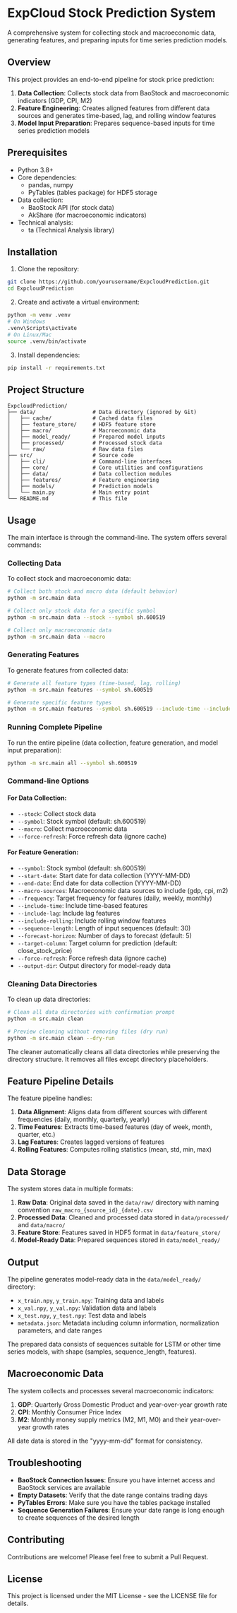 # ExpCloud Stock Prediction System

A comprehensive system for collecting stock and macroeconomic data, generating features, and preparing inputs for time series prediction models.

## Overview

This project provides an end-to-end pipeline for stock price prediction:

1. **Data Collection**: Collects stock data from BaoStock and macroeconomic indicators (GDP, CPI, M2)
2. **Feature Engineering**: Creates aligned features from different data sources and generates time-based, lag, and rolling window features
3. **Model Input Preparation**: Prepares sequence-based inputs for time series prediction models

## Prerequisites

- Python 3.8+
- Core dependencies:
  - pandas, numpy
  - PyTables (tables package) for HDF5 storage
- Data collection:
  - BaoStock API (for stock data)
  - AkShare (for macroeconomic indicators)
- Technical analysis:
  - ta (Technical Analysis library)

## Installation

1. Clone the repository:
```bash
git clone https://github.com/yourusername/ExpcloudPrediction.git
cd ExpcloudPrediction
```

2. Create and activate a virtual environment:
```bash
python -m venv .venv
# On Windows
.venv\Scripts\activate
# On Linux/Mac
source .venv/bin/activate
```

3. Install dependencies:
```bash
pip install -r requirements.txt
```

## Project Structure

```
ExpcloudPrediction/
├── data/                  # Data directory (ignored by Git)
│   ├── cache/             # Cached data files
│   ├── feature_store/     # HDF5 feature store
│   ├── macro/             # Macroeconomic data
│   ├── model_ready/       # Prepared model inputs
│   ├── processed/         # Processed stock data
│   └── raw/               # Raw data files
├── src/                   # Source code
│   ├── cli/               # Command-line interfaces
│   ├── core/              # Core utilities and configurations
│   ├── data/              # Data collection modules
│   ├── features/          # Feature engineering
│   ├── models/            # Prediction models
│   └── main.py            # Main entry point
└── README.md              # This file
```

## Usage

The main interface is through the command-line. The system offers several commands:

### Collecting Data

To collect stock and macroeconomic data:

```bash
# Collect both stock and macro data (default behavior)
python -m src.main data

# Collect only stock data for a specific symbol
python -m src.main data --stock --symbol sh.600519

# Collect only macroeconomic data
python -m src.main data --macro
```

### Generating Features

To generate features from collected data:

```bash
# Generate all feature types (time-based, lag, rolling)
python -m src.main features --symbol sh.600519

# Generate specific feature types
python -m src.main features --symbol sh.600519 --include-time --include-lag
```

### Running Complete Pipeline

To run the entire pipeline (data collection, feature generation, and model input preparation):

```bash
python -m src.main all --symbol sh.600519
```

### Command-line Options

#### For Data Collection:
- `--stock`: Collect stock data
- `--symbol`: Stock symbol (default: sh.600519)
- `--macro`: Collect macroeconomic data
- `--force-refresh`: Force refresh data (ignore cache)

#### For Feature Generation:
- `--symbol`: Stock symbol (default: sh.600519)
- `--start-date`: Start date for data collection (YYYY-MM-DD)
- `--end-date`: End date for data collection (YYYY-MM-DD)
- `--macro-sources`: Macroeconomic data sources to include (gdp, cpi, m2)
- `--frequency`: Target frequency for features (daily, weekly, monthly)
- `--include-time`: Include time-based features
- `--include-lag`: Include lag features
- `--include-rolling`: Include rolling window features
- `--sequence-length`: Length of input sequences (default: 30)
- `--forecast-horizon`: Number of days to forecast (default: 5)
- `--target-column`: Target column for prediction (default: close_stock_price)
- `--force-refresh`: Force refresh data (ignore cache)
- `--output-dir`: Output directory for model-ready data

### Cleaning Data Directories

To clean up data directories:

```bash
# Clean all data directories with confirmation prompt
python -m src.main clean

# Preview cleaning without removing files (dry run)
python -m src.main clean --dry-run
```

The cleaner automatically cleans all data directories while preserving the directory structure. It removes all files except directory placeholders.

## Feature Pipeline Details

The feature pipeline handles:

1. **Data Alignment**: Aligns data from different sources with different frequencies (daily, monthly, quarterly, yearly)
2. **Time Features**: Extracts time-based features (day of week, month, quarter, etc.)
3. **Lag Features**: Creates lagged versions of features
4. **Rolling Features**: Computes rolling statistics (mean, std, min, max)

## Data Storage

The system stores data in multiple formats:

1. **Raw Data**: Original data saved in the `data/raw/` directory with naming convention `raw_macro_{source_id}_{date}.csv`
2. **Processed Data**: Cleaned and processed data stored in `data/processed/` and `data/macro/`
3. **Feature Store**: Features saved in HDF5 format in `data/feature_store/`
4. **Model-Ready Data**: Prepared sequences stored in `data/model_ready/`

## Output

The pipeline generates model-ready data in the `data/model_ready/` directory:

- `x_train.npy`, `y_train.npy`: Training data and labels
- `x_val.npy`, `y_val.npy`: Validation data and labels
- `x_test.npy`, `y_test.npy`: Test data and labels
- `metadata.json`: Metadata including column information, normalization parameters, and date ranges

The prepared data consists of sequences suitable for LSTM or other time series models, with shape (samples, sequence_length, features).

## Macroeconomic Data

The system collects and processes several macroeconomic indicators:

1. **GDP**: Quarterly Gross Domestic Product and year-over-year growth rate
2. **CPI**: Monthly Consumer Price Index
3. **M2**: Monthly money supply metrics (M2, M1, M0) and their year-over-year growth rates

All date data is stored in the "yyyy-mm-dd" format for consistency.

## Troubleshooting

- **BaoStock Connection Issues**: Ensure you have internet access and BaoStock services are available
- **Empty Datasets**: Verify that the date range contains trading days
- **PyTables Errors**: Make sure you have the tables package installed
- **Sequence Generation Failures**: Ensure your date range is long enough to create sequences of the desired length

## Contributing

Contributions are welcome! Please feel free to submit a Pull Request.

## License

This project is licensed under the MIT License - see the LICENSE file for details.
